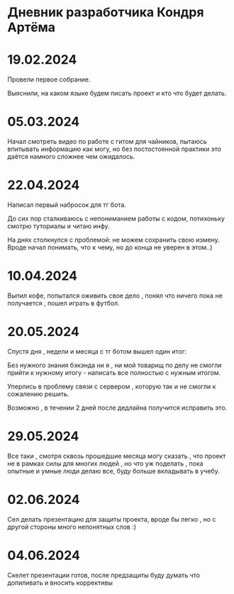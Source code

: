 # Дневник разработчика Кондря Артёма 

# 19.02.2024
Провели первое собрание.

Выяснили, на каком языке будем писать проект и кто что будет делать.

# 05.03.2024
Начал смотреть видео по работе с гитом для чайников, пытаюсь впитывать информацию как могу, но без постостоянной практики это даётся намного сложнее чем ожидалось.

# 22.04.2024 
Написал первый набросок для тг бота.

До сих пор сталкиваюсь с непониманием работы с кодом, потихоньку смотрю туториалы и читаю инфу.

На днях столкнулся с проблемой: не можем сохранить свою измену. Вроде начал понимать, что к чему, но до конца не уверен в этом..)

# 10.04.2024
Выпил кофе, попытался оживить свое дело , понял что ничего пока не получается , пошел играть в футбол.

# 20.05.2024
Спустя дня , недели и месяца с тг ботом вышел один итог: 

Без нужного знания бэкэнда ни я , ни мой товарищ по делу не смогли прийти к нужному итогу - написать все полностью с нужным итогом.

Уперлись в проблему связи с сервером , которую так и не смогли к сожалению решить.

Возможно , в течении 2 дней после дедлайна получится исправить это.

# 29.05.2024
Все таки , смотря сквозь прошедшие месяца могу сказать , что проект не в рамках силы для многих людей , но что уж поделать , пока опытные и умные люди делаю все, буду больше вкладывать в учебу.

# 02.06.2024
Сел делать презентацию для защиты проекта, вроде бы легко , но с другой стороны много непонятных слов :)

# 04.06.2024 
Скелет презентации готов, после предзащиты буду думать что допиливать и вносить коррективы 

